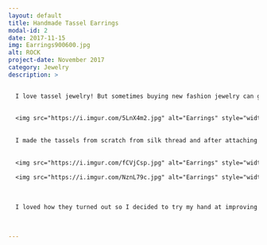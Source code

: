 ```yaml
---
layout: default
title: Handmade Tassel Earrings
modal-id: 2
date: 2017-11-15
img: Earrings900600.jpg
alt: ROCK
project-date: November 2017
category: Jewelry
description: >


  I love tassel jewelry! But sometimes buying new fashion jewelry can get expensive, and making tassels is super easy and cheap! I started with a pair of cheap statement earrings I didn’t love, but would work as a really cute base. 
  
  
  <img src="https://i.imgur.com/5LnX4m2.jpg" alt="Earrings" style="width: 40%;"/>
  
  
  I made the tassels from scratch from silk thread and after attaching them I decided to add two smaller ones on the sides. 
  
  
  <img src="https://i.imgur.com/fCVjCsp.jpg" alt="Earrings" style="width: 40%;"/>
  
  <img src="https://i.imgur.com/NznL79c.jpg" alt="Earrings" style="width: 40%;"/>
  
  
  
  I loved how they turned out so I decided to try my hand at improving another pair of blah earrings I owned with tassels. After making the two pairs, I feel like I learned a lot about accessory design. I love the symmetry, balance and geometric design in the first pair, I think those elements are really important when it comes to accessories. 
  
  

---
```

